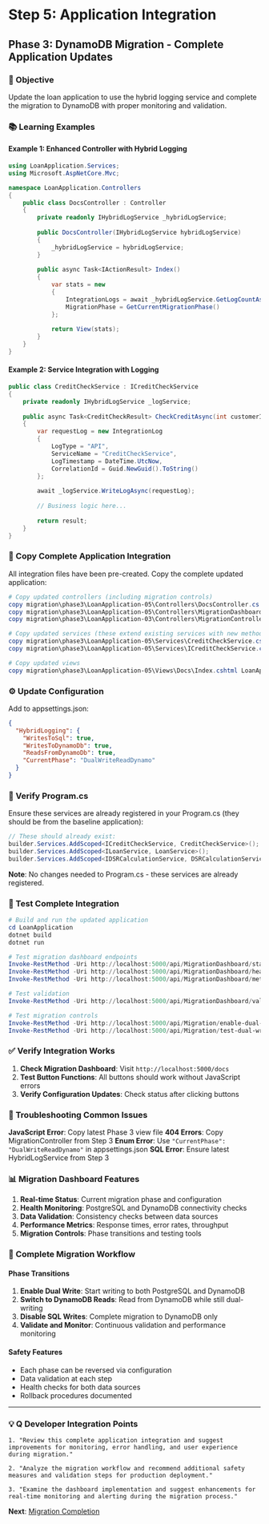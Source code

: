 # Step 5: Application Integration
## Phase 3: DynamoDB Migration - Complete Application Updates

### 🎯 Objective
Update the loan application to use the hybrid logging service and complete the migration to DynamoDB with proper monitoring and validation.

### 📚 Learning Examples

#### Example 1: Enhanced Controller with Hybrid Logging
```csharp
using LoanApplication.Services;
using Microsoft.AspNetCore.Mvc;

namespace LoanApplication.Controllers
{
    public class DocsController : Controller
    {
        private readonly IHybridLogService _hybridLogService;
        
        public DocsController(IHybridLogService hybridLogService)
        {
            _hybridLogService = hybridLogService;
        }
        
        public async Task<IActionResult> Index()
        {
            var stats = new
            {
                IntegrationLogs = await _hybridLogService.GetLogCountAsync(),
                MigrationPhase = GetCurrentMigrationPhase()
            };
            
            return View(stats);
        }
    }
}
```

#### Example 2: Service Integration with Logging
```csharp
public class CreditCheckService : ICreditCheckService
{
    private readonly IHybridLogService _logService;
    
    public async Task<CreditCheckResult> CheckCreditAsync(int customerId, decimal loanAmount)
    {
        var requestLog = new IntegrationLog
        {
            LogType = "API",
            ServiceName = "CreditCheckService",
            LogTimestamp = DateTime.UtcNow,
            CorrelationId = Guid.NewGuid().ToString()
        };
        
        await _logService.WriteLogAsync(requestLog);
        
        // Business logic here...
        
        return result;
    }
}
```

### 📁 Copy Complete Application Integration

All integration files have been pre-created. Copy the complete updated application:

```powershell
# Copy updated controllers (including migration controls)
copy migration\phase3\LoanApplication-05\Controllers\DocsController.cs LoanApplication\Controllers\
copy migration\phase3\LoanApplication-05\Controllers\MigrationDashboardController.cs LoanApplication\Controllers\
copy migration\phase3\LoanApplication-03\Controllers\MigrationController.cs LoanApplication\Controllers\

# Copy updated services (these extend existing services with new methods)
copy migration\phase3\LoanApplication-05\Services\CreditCheckService.cs LoanApplication\Services\
copy migration\phase3\LoanApplication-05\Services\ICreditCheckService.cs LoanApplication\Services\

# Copy updated views
copy migration\phase3\LoanApplication-05\Views\Docs\Index.cshtml LoanApplication\Views\Docs\
```

### ⚙️ Update Configuration

Add to appsettings.json:
```json
{
  "HybridLogging": {
    "WritesToSql": true,
    "WritesToDynamoDb": true,
    "ReadsFromDynamoDb": true,
    "CurrentPhase": "DualWriteReadDynamo"
  }
}
```

### 🔧 Verify Program.cs

Ensure these services are already registered in your Program.cs (they should be from the baseline application):
```csharp
// These should already exist:
builder.Services.AddScoped<ICreditCheckService, CreditCheckService>();
builder.Services.AddScoped<ILoanService, LoanService>();
builder.Services.AddScoped<IDSRCalculationService, DSRCalculationService>();
```

**Note**: No changes needed to Program.cs - these services are already registered.

### 🧪 Test Complete Integration

```powershell
# Build and run the updated application
cd LoanApplication
dotnet build
dotnet run

# Test migration dashboard endpoints
Invoke-RestMethod -Uri http://localhost:5000/api/MigrationDashboard/status
Invoke-RestMethod -Uri http://localhost:5000/api/MigrationDashboard/health
Invoke-RestMethod -Uri http://localhost:5000/api/MigrationDashboard/metrics

# Test validation
Invoke-RestMethod -Uri http://localhost:5000/api/MigrationDashboard/validate -Method POST

# Test migration controls
Invoke-RestMethod -Uri http://localhost:5000/api/Migration/enable-dual-write -Method POST
Invoke-RestMethod -Uri http://localhost:5000/api/Migration/test-dual-write -Method POST
```

### ✅ Verify Integration Works

1. **Check Migration Dashboard**: Visit `http://localhost:5000/docs`
2. **Test Button Functions**: All buttons should work without JavaScript errors
3. **Verify Configuration Updates**: Check status after clicking buttons

### 🔧 Troubleshooting Common Issues

**JavaScript Error**: Copy latest Phase 3 view file
**404 Errors**: Copy MigrationController from Step 3
**Enum Error**: Use `"CurrentPhase": "DualWriteReadDynamo"` in appsettings.json
**SQL Error**: Ensure latest HybridLogService from Step 3

### 📊 Migration Dashboard Features

1. **Real-time Status**: Current migration phase and configuration
2. **Health Monitoring**: PostgreSQL and DynamoDB connectivity checks
3. **Data Validation**: Consistency checks between data sources
4. **Performance Metrics**: Response times, error rates, throughput
5. **Migration Controls**: Phase transitions and testing tools

### 🚀 Complete Migration Workflow

#### Phase Transitions
1. **Enable Dual Write**: Start writing to both PostgreSQL and DynamoDB
2. **Switch to DynamoDB Reads**: Read from DynamoDB while still dual-writing
3. **Disable SQL Writes**: Complete migration to DynamoDB only
4. **Validate and Monitor**: Continuous validation and performance monitoring

#### Safety Features
- Each phase can be reversed via configuration
- Data validation at each step
- Health checks for both data sources
- Rollback procedures documented

---

### 💡 Q Developer Integration Points

```
1. "Review this complete application integration and suggest improvements for monitoring, error handling, and user experience during migration."

2. "Analyze the migration workflow and recommend additional safety measures and validation steps for production deployment."

3. "Examine the dashboard implementation and suggest enhancements for real-time monitoring and alerting during the migration process."
```

**Next**: [Migration Completion](./06-migration-completion.md)